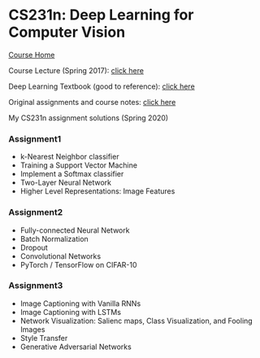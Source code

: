 # CS231n: Deep Learning for Computer Vision

[Course Home](http://cs231n.stanford.edu/) 

Course Lecture (Spring 2017): [click here](https://www.youtube.com/playlist?list=PLC1qU-LWwrF64f4QKQT-Vg5Wr4qEE1Zxk)

Deep Learning Textbook (good to reference): [click here](https://www.deeplearningbook.org/)

Original assignments and course notes: [click here](https://github.com/maxim5/cs231n-2020-spring)

My CS231n assignment solutions (Spring 2020)

<!-- ex: [(_Done_)(https://github.com/maxim5/cs231n-2020-spring)] -->
### Assignment1
- k-Nearest Neighbor classifier
- Training a Support Vector Machine
- Implement a Softmax classifier
- Two-Layer Neural Network
- Higher Level Representations: Image Features

### Assignment2
- Fully-connected Neural Network
- Batch Normalization
- Dropout
- Convolutional Networks
- PyTorch / TensorFlow on CIFAR-10

### Assignment3
- Image Captioning with Vanilla RNNs
- Image Captioning with LSTMs
- Network Visualization: Salienc maps, Class Visualization, and Fooling Images
- Style Transfer
- Generative Adversarial Networks
